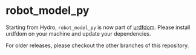 robot_model_py
==============

Starting from Hydro, `robot_model_py` is now part of
[urdfdom][]. Please install urdfdom on your machine and update your
dependencies.

For older releases, please checkout the other branches of this
repository.

[urdfdom]: https://github.com/ros/urdfdom
